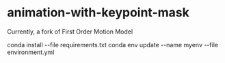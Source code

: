 # animation-with-keypoint-mask
Currently, a fork of First Order Motion Model

conda install --file requirements.txt
conda env update --name myenv --file environment.yml
